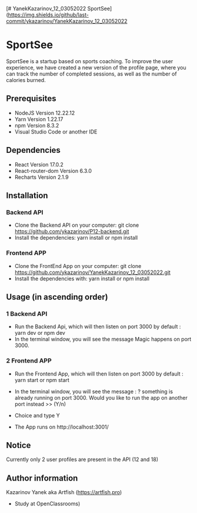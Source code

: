 [# YanekKazarinov_12_03052022
SportSee](https://img.shields.io/github/last-commit/ykazarinov/YanekKazarinov_12_03052022
# SportSee

SportSee is a startup based on sports coaching. To improve the user experience, we have created a new version of the profile page, where you can track the number of completed sessions, as well as the number of calories burned.

## Prerequisites

-   NodeJS Version 12.22.12
-   Yarn Version 1.22.17
-   npm Version 8.3.2
-   Visual Studio Code or another IDE

## Dependencies

-   React Version 17.0.2
-   React-router-dom Version 6.3.0
-   Recharts Version 2.1.9

## Installation

### Backend API

-   Clone the Backend API on your computer: git clone https://github.com/ykazarinov/P12-backend.git
-   Install the dependencies: yarn install or npm install

### Frontend APP

-   Clone the FrontEnd App on your computer: git clone https://github.com/ykazarinov/YanekKazarinov_12_03052022.git
-   Install the dependencies with: yarn install or npm install

## Usage (in ascending order)

### 1 Backend API

-   Run the Backend Api, which will then listen on port 3000 by default : yarn dev or npm dev
-   In the terminal window, you will see the message Magic happens on port 3000.

### 2 Frontend APP

-   Run the Frontend App, which will then listen on port 3000 by default : yarn start or npm start

-   In the terminal window, you will see the message : ? something is already running on port 3000. Would you like to run the app on another port instead >> (Y/n)

-   Choice and type Y

-   The App runs on http://localhost:3001/

## Notice

Currently only 2 user profiles are present in the API (12 and 18)

## Author information

Kazarinov Yanek aka Artfish (https://artfish.pro)

-   Study at OpenClassrooms)
